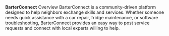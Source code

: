 **BarterConnect**
Overview
BarterConnect is a community-driven platform designed to help neighbors exchange skills and services. Whether someone needs quick assistance with a car repair, fridge maintenance, or software troubleshooting, BarterConnect provides an easy way to post service requests and connect with local experts willing to help.
